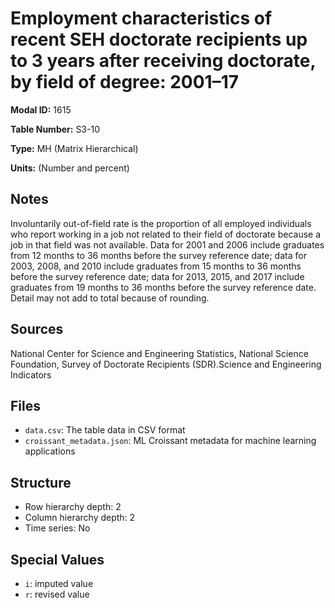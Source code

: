 # Employment characteristics of recent SEH doctorate recipients up to 3 years after receiving doctorate, by field of degree: 2001&#8211;17

**Modal ID:** 1615

**Table Number:** S3-10

**Type:** MH (Matrix Hierarchical)

**Units:** (Number and percent)

## Notes

Involuntarily out-of-field rate is the proportion of all employed individuals who report working in a job not related to their field of doctorate because a job in that field was not available. Data for 2001 and 2006 include graduates from 12 months to 36 months before the survey reference date; data for 2003, 2008, and 2010 include graduates from 15 months to 36 months before the survey reference date; data for 2013, 2015, and 2017 include graduates from 19 months to 36 months before the survey reference date. Detail may not add to total because of rounding.

## Sources

National Center for Science and Engineering Statistics, National Science Foundation, Survey of Doctorate Recipients (SDR).Science and Engineering Indicators

## Files

- `data.csv`: The table data in CSV format
- `croissant_metadata.json`: ML Croissant metadata for machine learning applications

## Structure

- Row hierarchy depth: 2
- Column hierarchy depth: 2
- Time series: No

## Special Values

- `i`: imputed value
- `r`: revised value

